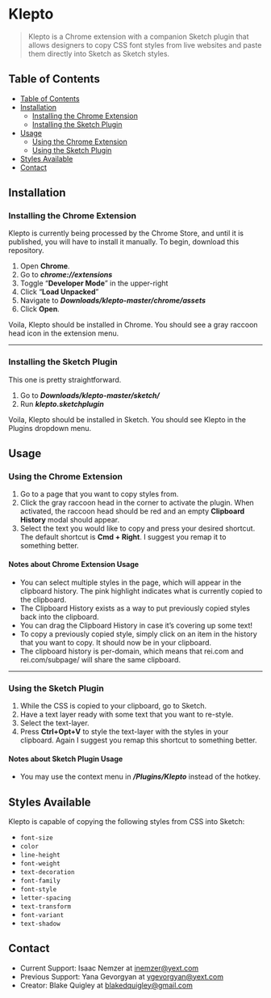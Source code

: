 # Klepto
> Klepto is a Chrome extension with a companion Sketch plugin that allows designers to copy CSS font styles from live websites and paste them directly into Sketch as Sketch styles. 


## Table of Contents
<!--ts-->
   * [Table of Contents](#table-of-contents)
   * [Installation](#installation)
      * [Installing the Chrome Extension](#installing-the-chrome-extension)
      * [Installing the Sketch Plugin](#installing-the-sketch-plugin)
   * [Usage](#usage)
      * [Using the Chrome Extension](#using-the-chrome-extension)
      * [Using the Sketch Plugin](#using-the-sketch-plugin)
   * [Styles Available](#styles-available)
   * [Contact](#contact)
<!--te-->


## Installation
### Installing the Chrome Extension
Klepto is currently being processed by the Chrome Store, and until it is published, you will have to install it manually. To begin, download this repository.
1. Open __Chrome__.
2. Go to *__chrome://extensions__* 
3. Toggle “__Developer Mode__” in the upper-right 
4. Click “__Load Unpacked__”
5. Navigate to *__Downloads/klepto-master/chrome/assets__*
6. Click __Open__.

Voila, Klepto should be installed in Chrome. You should see a gray raccoon head icon in the extension menu. 

---

### Installing the Sketch Plugin
This one is pretty straightforward.
1. Go to *__Downloads/klepto-master/sketch/__*
2. Run *__klepto.sketchplugin__*

Voila, Klepto should be installed in Sketch. You should see Klepto in the Plugins dropdown menu.

## Usage
### Using the Chrome Extension
1. Go to a page that you want to copy styles from.
2. Click the gray raccoon head in the corner to activate the plugin. When activated, the raccoon head should be red and an empty __Clipboard History__ modal should appear.
4. Select the text you would like to copy and press your desired shortcut. The default shortcut is __Cmd + Right__. I suggest you remap it to something better.

#### Notes about Chrome Extension Usage
- You can select multiple styles in the page, which will appear in the clipboard history. The pink highlight indicates what is currently copied to the clipboard.
- The Clipboard History exists as a way to put previously copied styles back into the clipboard.
- You can drag the Clipboard History in case it’s covering up some text!
- To copy a previously copied style, simply click on an item in the history that you want to copy. It should now be in your clipboard. 
- The clipboard history is per-domain, which means that rei.com and rei.com/subpage/ will share the same clipboard.

---

### Using the Sketch Plugin
1. While the CSS is copied to your clipboard, go to Sketch.
2. Have a text layer ready with some text that you want to re-style.
3. Select the text-layer.
4. Press __Ctrl+Opt+V__ to style the text-layer with the styles in your clipboard.
Again I suggest you remap this shortcut to something better.

#### Notes about Sketch Plugin Usage
- You may use the context menu in *__/Plugins/Klepto__* instead of the hotkey.

## Styles Available
Klepto is capable of copying the following styles from CSS into Sketch:
- `font-size`
- `color`
- `line-height`
- `font-weight`
- `text-decoration`
- `font-family`
- `font-style`
- `letter-spacing`
- `text-transform`
- `font-variant`
- `text-shadow`

## Contact
- Current Support: Isaac Nemzer at inemzer@yext.com
- Previous Support: Yana Gevorgyan at ygevorgyan@yext.com
- Creator: Blake Quigley at blakedquigley@gmail.com
